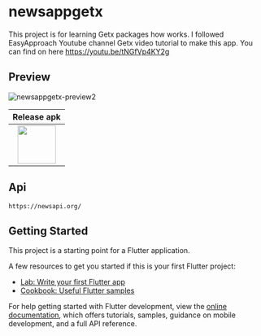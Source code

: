 # newsappgetx

This project is for learning Getx packages how works. I followed EasyApproach Youtube channel Getx video tutorial to make this app. You can find on here  https://youtu.be/tNGfVp4KY2g 

## Preview
![newsappgetx-preview2](https://user-images.githubusercontent.com/43641536/170869429-6b1d7e9c-4b54-44b4-a1c4-b75c92350212.gif)

| Release apk |
|:-:|
| [<img src="https://camo.githubusercontent.com/4b2feb770224e9bcee92a68f070de64814801fbe4a61694e77c98ceb2315b425/68747470733a2f2f7777772e6c6976656e657474762e746f2f696d672f6c616e64696e672d706167652d312f676f6f676c652d706c61792e706e67" height="75">](http://github.com/biplobsd/newsappgetx/releases/latest/download/app-release.apk) |

## Api
`` https://newsapi.org/ ``

## Getting Started

This project is a starting point for a Flutter application.

A few resources to get you started if this is your first Flutter project:

- [Lab: Write your first Flutter app](https://docs.flutter.dev/get-started/codelab)
- [Cookbook: Useful Flutter samples](https://docs.flutter.dev/cookbook)

For help getting started with Flutter development, view the
[online documentation](https://docs.flutter.dev/), which offers tutorials,
samples, guidance on mobile development, and a full API reference.
